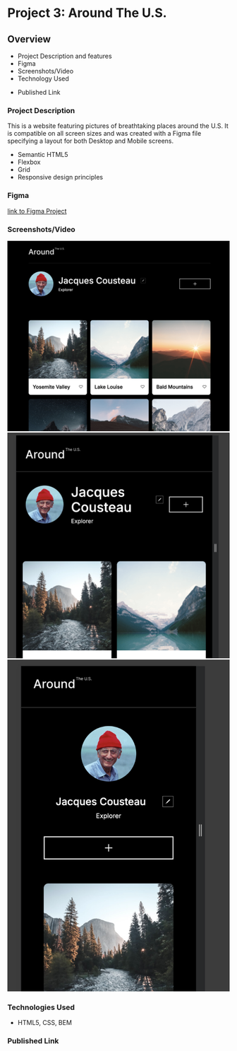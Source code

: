 # Project 3: Around The U.S.

## Overview

- Project Description and features
- Figma
- Screenshots/Video
- Technology Used

* Published Link

### Project Description

This is a website featuring pictures of breathtaking places around the U.S. It is compatible on all screen sizes and was created with a Figma file specifying a layout for both Desktop and Mobile screens.

- Semantic HTML5
- Flexbox
- Grid
- Responsive design principles

### Figma

[link to Figma Project](https://www.figma.com/file/Es8zZP3ARGH9JGcw60i3OD/Sprint-3_-Around-the-US?type=design&node-id=0-1&mode=design&t=u0tUkTgrYBe53iaH-0)

### Screenshots/Video

![Alt text](image.png)
![Alt text](image-2.png)
![Alt text](image-1.png)

### Technologies Used

- HTML5, CSS, BEM

### Published Link

